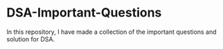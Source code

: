 # DSA-Important-Questions
In this repository, I have made a collection of the important questions and solution for DSA.
